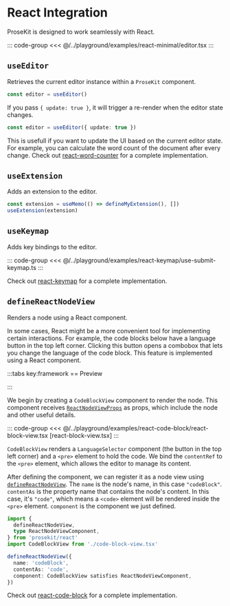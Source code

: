 # React Integration

ProseKit is designed to work seamlessly with React.

::: code-group
<<< @/../playground/examples/react-minimal/editor.tsx
:::

## `useEditor`

Retrieves the current editor instance within a `ProseKit` component.

```ts
const editor = useEditor()
```

If you pass `{ update: true }`, it will trigger a re-render when the editor state changes.

```ts
const editor = useEditor({ update: true })
```

This is usefull if you want to update the UI based on the current editor state.
For example, you can calculate the word count of the document after every
change. Check out [react-word-counter](/examples/react-word-counter) for a
complete implementation.

## `useExtension`

Adds an extension to the editor.

```ts
const extension = useMemo(() => defineMyExtension(), [])
useExtension(extension)
```

## `useKeymap`

Adds key bindings to the editor.

::: code-group
<<< @/../playground/examples/react-keymap/use-submit-keymap.ts
:::

Check out [react-keymap](/examples/react-keymap) for a complete implementation.

## `defineReactNodeView`

Renders a node using a React component.

In some cases, React might be a more convenient tool for implementing certain interactions. For example, the code blocks below have a language button in the top left corner. Clicking this button opens a combobox that lets you change the language of the code block. This feature is implemented using a React component.

<script setup>
import App from '../../components/vue-code-block/editor.vue'
</script>

:::tabs key:framework
== Preview

<ClientOnly><App/></ClientOnly>
:::

We begin by creating a `CodeBlockView` component to render the node. This component receives [`ReactNodeViewProps`](/references/react/#reactnodeviewoptions) as props, which include the node and other useful details.

::: code-group
<<< @/../playground/examples/react-code-block/react-block-view.tsx [react-block-view.tsx]
:::

`CodeBlockView` renders a `LanguageSelector` component (the button in the top left corner) and a `<pre>` element to hold the code. We bind the `contentRef` to the `<pre>` element, which allows the editor to manage its content.

After defining the component, we can register it as a node view using [`defineReactNodeView`](/references/react/#defineReactNodeView). The `name` is the node's name, in this case `"codeBlock"`. `contentAs` is the property name that contains the node's content. In this case, it's `"code"`, which means a `<code>` element will be rendered inside the `<pre>` element. `component` is the component we just defined.

```ts
import {
  defineReactNodeView,
  type ReactNodeViewComponent,
} from 'prosekit/react'
import CodeBlockView from './code-block-view.tsx'

defineReactNodeView({
  name: 'codeBlock',
  contentAs: 'code',
  component: CodeBlockView satisfies ReactNodeViewComponent,
})
```

Check out [react-code-block](/examples/react-code-block) for a complete implementation.
